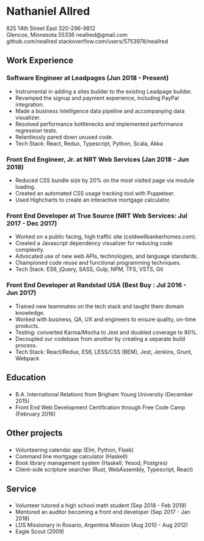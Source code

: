 <!-- TODO: Find a way to generate these in the Haskell css framework -->
<style>
  @font-face {
    font-family: "LibreBaskerville";
    src: url("./in/LibreBaskerville-Regular.ttf") format("truetype");
  }
  @font-face {
    font-family: "LibreBaskerville";
    src: url("./in/LibreBaskerville-Bold.ttf") format("truetype");
    font-weight: bold;
  }
  @font-face {
    font-family: "LibreBaskerville";
    src: url("./in/LibreBaskerville-Italic.ttf") format("truetype");
    font-style: italic;
  }
  @font-face {
    font-family: "LibreBaskerville";
    src: url("./in/LibreBaskerville-Italic.ttf") format("truetype");
    font-style: oblique;
  }
  @font-face {
    font-family: "ComputerModern";
    src: url("./in/computer-modern-oblique-rm.ttf") format("truetype");
  }
</style>

Nathaniel Allred
================

<div class="meta">
  <div class="meta__row">
  <span class="meta__address">825 14th Street East</span>
  <span class="meta__phone">320-296-9812</span>
  </div>
  <div class="meta__row">
  <span class="meta__city">Glencoe, Minnesota 55336</span>
  <span class="meta__email">neallred@gmail.com</span>
  </div>
  <div class="meta__row">
  <span class="meta__github">github.com/neallred</span>
  <span class="meta__stackoverflow">stackoverflow.com/users/5753978/neallred</span>
  </div>
</div>

Work Experience
---------------

### Software Engineer at Leadpages <span class="job__location">(Jun 2018 - Present)</span>

* Instrumental in adding a sites builder to the existing Leadpage builder.
* Revamped the signup and payment experience, including PayPal integration.
* Made a business intelligence data pipeline and accompanying data visualizer.
* Resolved performance bottlenecks and implemented performance regression tests.
* Relentlessly pared down unused code.
* Tech Stack: React, Redux, Typescript, Python, Scala, Akka

### Front End Engineer, Jr. at NRT Web Services <span class="job__location">(Jan 2018 - Jun 2018)</span>

* Reduced CSS bundle size by 20% on the most visited page via module loading.
* Created an automated CSS usage tracking tool with Puppeteer.
* Used Highcharts to create an interactive mortgage calculator.

### Front End Developer at True Source <span class="job__location">(NRT Web Services: Jul 2017 - Dec 2017)</span>

* Worked on a public facing, high traffic site (coldwellbankerhomes.com).
* Created a Javascript dependency visualizer for reducing code complexity.
* Advocated use of new web APIs, technologies, and language standards.
* Championed code reuse and functional programming techniques.
* Tech Stack: ES6, jQuery, SASS, Gulp, NPM, TFS, VSTS, Git

### Front End Developer at Randstad USA <span class="job__location">(Best Buy : Jul 2016 - Jun 2017)</span>

* Trained new teammates on the tech stack and taught them domain knowledge.
* Worked with business, QA, UX and engineers to ensure quality, on-time products.
* Testing: converted Karma/Mocha to Jest and doubled coverage to 80%.
* Decoupled our codebase from another by creating a separate build process.
* Tech Stack: React/Redux, ES6, LESS/CSS (BEM), Jest, Jenkins, Grunt, Webpack

Education
---------
###
* B.A. International Relations from Brigham Young University (December 2015)
* Front End Web Development Certification through Free Code Camp (February 2016)

Other projects
--------------
###
* Volunteering calendar app (Elm, Python, Flask)
* Command line mortgage calculator (Haskell)
* Book library management system (Haskell, Yesod, Postgres)
* Client-side scripture searcher (Rust, WebAssembly, Typescript, React)

Service
-------
###
* Volunteer tutored a high school math student (Sep 2018 - Feb 2019)
* Mentored an auditor becoming a front end developer (Sep 2017 - Jan 2018)
* LDS Missionary in Rosario, Argentina Mission (Aug 2010 - Aug 2012)
* Eagle Scout (2009)
